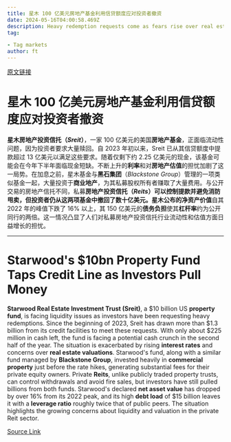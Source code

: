 ```yaml
---
title: 星木 100 亿美元房地产基金利用信贷额度应对投资者撤资
date: 2024-05-16T04:00:58.469Z
description: Heavy redemption requests come as fears rise over real estate valuations
tag: 

- Tag markets
author: ft
---
```


[原文链接](https://ft.com/content/1b0ce791-e387-4ea4-852a-14d59b3ced1f)

# 星木 100 亿美元房地产基金利用信贷额度应对投资者撤资 

**星木房地产投资信托（*Sreit*）**，一家 100 亿美元的美国**房地产基金**，正面临流动性问题，因为投资者要求大量赎回。自 2023 年初以来，Sreit 已从其信贷额度中提款超过 13 亿美元以满足这些要求。随着仅剩下约 2.25 亿美元的现金，该基金可能会在今年下半年面临现金短缺。不断上升的**利率**和对**房地产估值**的担忧加剧了这一局势。在加息之前，星木基金与**黑石集团**（*Blackstone Group*）管理的一项类似基金一起，大量投资于**商业地产**，为其私募股权所有者赚取了大量费用。与公开交易的房地产信托不同，私募**房地产投资信托（*Reits*）**可以控制提款并避免消防甩卖，但投资者仍从这两项基金中撤回了数十亿美元。星木公布的**净资产价值**自其 2022 年的峰值下跌了 16% 以上，其 150 亿美元的**债务负担**使其**杠杆率**约为公开同行的两倍。这一情况凸显了人们对私募房地产投资信托行业流动性和估值方面日益增长的担忧。

---

# Starwood's $10bn Property Fund Taps Credit Line as Investors Pull Money 

**Starwood Real Estate Investment Trust (Sreit)**, a $10 billion US **property fund**, is facing liquidity issues as investors have been requesting heavy redemptions. Since the beginning of 2023, Sreit has drawn more than $1.3 billion from its credit facilities to meet these requests. With only about $225 million in cash left, the fund is facing a potential cash crunch in the second half of the year. The situation is exacerbated by rising **interest rates** and concerns over **real estate valuations**. Starwood's fund, along with a similar fund managed by **Blackstone Group**, invested heavily in **commercial property** just before the rate hikes, generating substantial fees for their private equity owners. Private **Reits**, unlike publicly traded property trusts, can control withdrawals and avoid fire sales, but investors have still pulled billions from both funds. Starwood's declared **net asset value** has dropped by over 16% from its 2022 peak, and its high **debt load** of $15 billion leaves it with a **leverage ratio** roughly twice that of public peers. The situation highlights the growing concerns about liquidity and valuation in the private Reit sector.

[Source Link](https://ft.com/content/1b0ce791-e387-4ea4-852a-14d59b3ced1f)

